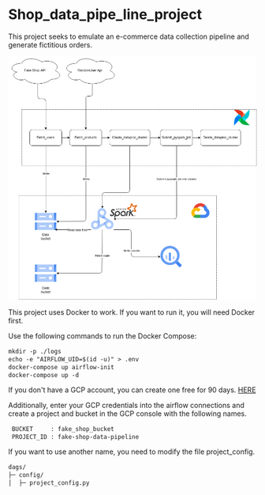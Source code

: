 # Shop_data_pipe_line_project

This project seeks to emulate an e-commerce data collection pipeline and generate fictitious orders.

![diagram](project_diagram.drawio.png)

This project uses Docker to work. If you want to run it, you will need Docker first. 

Use the following commands to run the Docker Compose:
```
mkdir -p ./logs 
echo -e "AIRFLOW_UID=$(id -u)" > .env
docker-compose up airflow-init
docker-compose up -d

```

If you don't have a GCP account, you can create one free for 90 days. [HERE](https://cloud.google.com/])

Additionally, enter your GCP credentials into the airflow connections and create a project and bucket in the GCP console with the following names.

```
 BUCKET     : fake_shop_bucket
 PROJECT_ID : fake-shop-data-pipeline
```

If you want to use another name, you need to modify the file project_config.

```
dags/
├─ config/
│  ├─ project_config.py
```